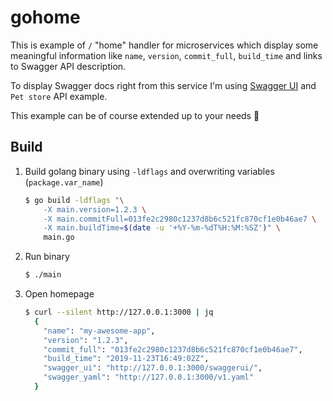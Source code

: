 # gohome

This is example of `/` "home" handler for microservices which display some meaningful information like `name`, `version`, `commit_full`, `build_time` and links to Swagger API description.

To display Swagger docs right from this service I'm using [Swagger UI](https://github.com/swagger-api/swagger-ui) and `Pet store` API example.

This example can be of course extended up to your needs 🙂

## Build

1. Build golang binary using `-ldflags` and overwriting variables (`package.var_name`)
    ```bash
    $ go build -ldflags "\
        -X main.version=1.2.3 \
        -X main.commitFull=013fe2c2980c1237d8b6c521fc870cf1e0b46ae7 \
        -X main.buildTime=$(date -u '+%Y-%m-%dT%H:%M:%SZ')" \
        main.go
    ```
2. Run binary
    ```bash
    $ ./main
    ```

3. Open homepage
    ```bash
    $ curl --silent http://127.0.0.1:3000 | jq
      {
        "name": "my-awesome-app",
        "version": "1.2.3",
        "commit_full": "013fe2c2980c1237d8b6c521fc870cf1e0b46ae7",
        "build_time": "2019-11-23T16:49:02Z",
        "swagger_ui": "http://127.0.0.1:3000/swaggerui/",
        "swagger_yaml": "http://127.0.0.1:3000/v1.yaml"
      }
    ```

